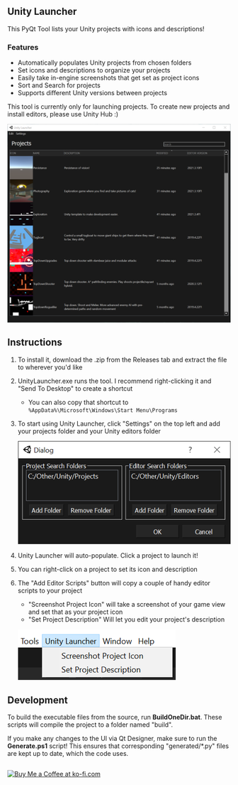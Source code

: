## Unity Launcher
This PyQt Tool lists your Unity projects with icons and descriptions!
### Features
- Automatically populates Unity projects from chosen folders
- Set icons and descriptions to organize your projects
- Easily take in-engine screenshots that get set as project icons
- Sort and Search for projects
- Supports different Unity versions between projects

This tool is currently only for launching projects. To create new projects and install editors, please use Unity Hub :)

![Main Window Example](https://raw.githubusercontent.com/Kainkun/UnityLauncher/main/images/Examples/MainWindow.png)

## Instructions
1. To install it, download the .zip from the Releases tab and extract the file to wherever you'd like
2. UnityLauncher.exe runs the tool. I recommend right-clicking it and "Send To Desktop" to create a shortcut
    - You can also copy that shortcut to `%AppData%\Microsoft\Windows\Start Menu\Programs`
3. To start using Unity Launcher, click "Settings" on the top left and add your projects folder and your Unity editors folder

    ![Settings Popup Example](https://raw.githubusercontent.com/Kainkun/UnityLauncher/main/images/Examples/Settings.png)
4. Unity Launcher will auto-populate. Click a project to launch it!
5. You can right-click on a project to set its icon and description
6. The "Add Editor Scripts" button will copy a couple of handy editor scripts to your project
    - "Screenshot Project Icon" will take a screenshot of your game view and set that as your project icon
    - "Set Project Description" Will let you edit your project's description

    ![Unity Menu Bar Example](https://raw.githubusercontent.com/Kainkun/UnityLauncher/main/images/Examples/UnityMenuBar.png)

## Development
To build the executable files from the source, run **BuildOneDir.bat**.
These scripts will compile the project to a folder named "build".

If you make any changes to the UI via Qt Designer, make sure to run the **Generate.ps1** script!
This ensures that corresponding "generated/*.py" files are kept up to date, which the code uses.

##

<a href='https://ko-fi.com/kainkun' target='_blank'><img height='35' style='border:0px;height:46px;' src='https://az743702.vo.msecnd.net/cdn/kofi3.png?v=0' border='0' alt='Buy Me a Coffee at ko-fi.com' />
